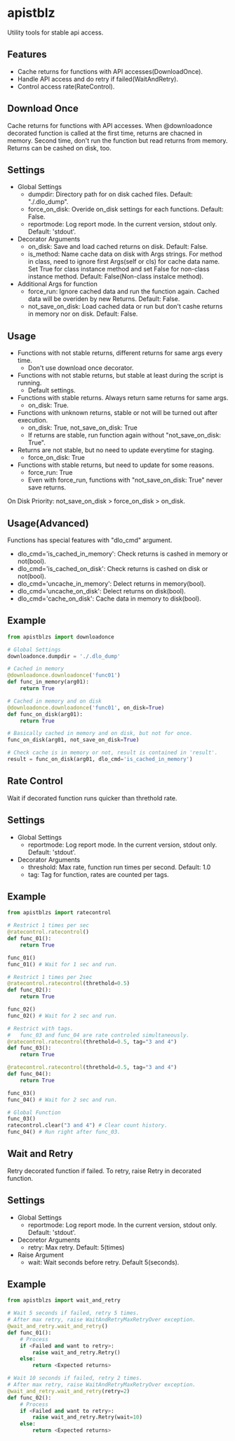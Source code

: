 # apistblz
Utility tools for stable api access.

Features
--------

- Cache returns for functions with API accesses(DownloadOnce).
- Handle API access and do retry if failed(WaitAndRetry).
- Control access rate(RateControl).

Download Once
-------------
Cache returns for functions with API accesses.
When @downloadonce decorated function is called at the first time, returns are chacned in memory.
Second time, don't run the function but read returns from memory.
Returns can be cashed on disk, too.

Settings
--------
- Global Settings
  - dumpdir: Directory path for on disk cached files. Default: "./.dlo_dump".
  - force_on_disk: Overide on_disk settings for each functions. Default: False.
  - reportmode: Log report mode. In the current version, stdout only. Default: 'stdout'.
- Decorator Arguments
  - on_disk: Save and load cached returns on disk. Default: False.
  - is_method: Name cache data on disk with Args strings. For method in class, need to ignore first Args(self or cls) for cache data name. Set True for class instance method and set False for non-class instance method. Default: False(Non-class instalce method).
- Additional Args for function
  - force_run: Ignore cached data and run the function again. Cached data will be overiden by new Returns. Default: False.
  - not_save_on_disk: Load cached data or run but don't cashe returns in memory nor on disk. Default: False.

Usage
-----
- Functions with not stable returns, different returns for same args every time.
  - Don't use download once decorator.
- Functions with not stable returns, but stable at least during the script is running.
  - Default settings.
- Functions with stable returns. Always return same returns for same args.
  - on_disk: True.
- Functions with unknown returns, stable or not will be turned out after execution.
  - on_disk: True, not_save_on_disk: True
  - If returns are stable, run function again without "not_save_on_disk: True".
- Returns are not stable, but no need to update everytime for staging.
  - force_on_disk: True
- Functions with stable returns, but need to update for some reasons.
  - force_run: True
  - Even with force_run, functions with "not_save_on_disk: True" never save returns.

On Disk Priority: not_save_on_disk > force_on_disk > on_disk.

Usage(Advanced)
---------------
Functions has special features with "dlo_cmd" argument.

- dlo_cmd='is_cached_in_memory': Check returns is cashed in memory or not(bool).
- dlo_cmd='is_cached_on_disk': Check returns is cashed on disk or not(bool).
- dlo_cmd='uncache_in_memory': Delect returns in memory(bool).
- dlo_cmd='uncache_on_disk': Delect returns on disk(bool).
- dlo_cmd='cache_on_disk': Cache data in memory to disk(bool).

Example
--------

```python
from apistblzs import downloadonce

# Global Settings
downloadonce.dumpdir = './.dlo_dump'

# Cached in memory
@downloadonce.downloadonce('func01')
def func_in_memory(arg01):
    return True

# Cached in memory and on disk
@downloadonce.downloadonce('func01', on_disk=True)
def func_on_disk(arg01):
    return True

# Basically cached in memory and on disk, but not for once.
func_on_disk(arg01, not_save_on_disk=True)

# Check cache is in memory or not, result is contained in 'result'.
result = func_on_disk(arg01, dlo_cmd='is_cached_in_memory')
```

Rate Control
------------
Wait if decorated function runs quicker than threthold rate.

Settings
--------
- Global Settings
  - reportmode: Log report mode. In the current version, stdout only. Default: 'stdout'.
- Decorator Arguments
  - threshold: Max rate, function run times per second. Default: 1.0
  - tag: Tag for function, rates are counted per tags.

Example
-------

```python
from apistblzs import ratecontrol

# Restrict 1 times per sec
@ratecontrol.ratecontrol()
def func_01():
    return True

func_01()
func_01() # Wait for 1 sec and run.

# Restrict 1 times per 2sec
@ratecontrol.ratecontrol(threthold=0.5)
def func_02():
    return True

func_02()
func_02() # Wait for 2 sec and run.

# Restrict with tags.
#   func_03 and func_04 are rate controled simultaneously.
@ratecontrol.ratecontrol(threthold=0.5, tag="3 and 4")
def func_03():
    return True

@ratecontrol.ratecontrol(threthold=0.5, tag="3 and 4")
def func_04():
    return True

func_03()
func_04() # Wait for 2 sec and run.

# Global Function
func_03()
ratecontrol.clear("3 and 4") # Clear count history.
func_04() # Run right after func_03.
```

Wait and Retry
--------------
Retry decorated function if failed.
To retry, raise Retry in decorated function.

Settings
--------
- Global Settings
  - reportmode: Log report mode. In the current version, stdout only. Default: 'stdout'.
- Decoretor Arguments
  - retry: Max retry. Default: 5(times)
- Raise Argument
  - wait: Wait seconds before retry. Default 5(seconds).

Example
-------

```python
from apistblzs import wait_and_retry

# Wait 5 seconds if failed, retry 5 times.
# After max retry, raise WaitAndRetryMaxRetryOver exception.
@wait_and_retry.wait_and_retry()
def func_01():
    # Process
    if <Failed and want to retry>:
        raise wait_and_retry.Retry()
    else:
        return <Expected returns>

# Wait 10 seconds if failed, retry 2 times.
# After max retry, raise WaitAndRetryMaxRetryOver exception.
@wait_and_retry.wait_and_retry(retry=2)
def func_02():
    # Process
    if <Failed and want to retry>:
        raise wait_and_retry.Retry(wait=10)
    else:
        return <Expected returns>
```
